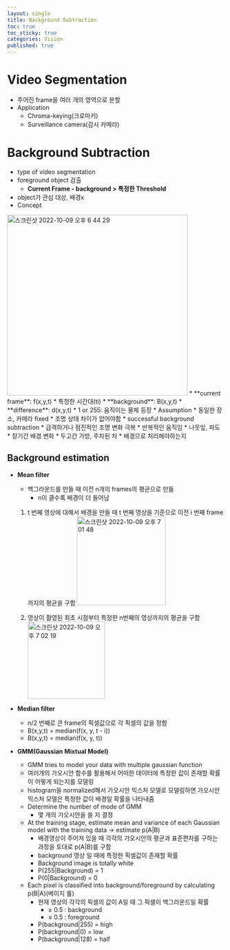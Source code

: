 ```yaml
---
layout: single
title: Background Subtraction
toc: true
toc_sticky: true
categories: Vision
published: true
---
```


# Video Segmentation
* 주어진 frame을 여러 개의 영역으로 분할
* Application
    * Chroma-keying(크로마키)
    * Surveillance camera(감시 카메라)

# Background Subtraction
* type of video segmentation
* foreground object 검출
  * **Current Frame - background > 특정한 Threshold**
* object가 관심 대상, 배경x
* Concept
<img width="419" alt="스크린샷 2022-10-09 오후 6 44 29" src="https://user-images.githubusercontent.com/63464299/194758311-78b0375c-efdf-4c76-bb55-6fc26dc71a23.png">
    * **current frame**: f(x,y,t)
        * 특정한 시간대(ti)
    * **background**: B(x,y,t)
    * **difference**: d(x,y,t)
    * 1 or 255: 움직이는 물체 등장
    * Assumption
        * 동일한 장소, 카메라 fixed
        * 조명 상태 차이가 없어야함
* successful background subtraction
    * 급격하거나 점진적인 조명 변화 극복
    * 반복적인 움직임
        * 나뭇잎, 파도
    * 장기간 배경 변화
        * 두고간 가방, 주차된 차
        * 배경으로 처리해야하는지
        
## Background estimation
* **Mean filter**
  * 백그라운드를 만들 때 이전 n개의 frames의 평균으로 만듦
    * n이 클수록 배경이 더 들어남
  1. t 번째 영상에 대해서 배경을 만들 때 t 번째 영상을 기준으로 이전 i 번째 frame까지의 평균을 구함
      <img width="206" alt="스크린샷 2022-10-09 오후 7 01 48" src="https://user-images.githubusercontent.com/63464299/194758457-3be823db-1afe-4de0-8afc-d53ce6cba8bb.png">

  3. 영상이 촬영된 최초 시점부터 특정한 n번째의 영상까지의 평균을 구함
      <img width="179" alt="스크린샷 2022-10-09 오후 7 02 19" src="https://user-images.githubusercontent.com/63464299/194758466-4b5a09a4-86a3-4c1b-906d-861ccf131ff2.png">

* **Median filter**
  * n/2 번째로 큰 frame의 픽셀값으로 각 픽셀의 값을 정함
  * B(x,y,t) = median(f(x, y, t - i))
  * B(x,y,t) = median(f(x, y, t))
  
* **GMM(Gaussian Mixtual Model)**
  * GMM tries to model your data with multiple gaussian function
  * 여러개의 가오시안 함수를 활용해서 어떠한 데이터에 특정한 값이 존재할 확률이 어떻게 되는지를 모델링
  * histogram을 normalized해서 가오시안 믹스처 모델로 모델링하면 가오시안 믹스처 모델은 특정한 값이 배경일 확률을 나타내줌
  * Determine the number of mode of GMM
      * 몇 개의 가오시안을 쓸 지 결정
  * At the training stage, estimate mean and variance of each Gaussian model with the training data -> estimate p(A|B)
      * 배경영상이 주어져 있을 때 각각의 가오시안의 평균과 표준편차를 구하는 과정을 토대로 p(A|B)를 구함
      * background 영상 일 때에 특정한 픽셀값이 존재할 확률
      * Background image is totally white
      * P(255|Background) = 1
      * P(0|Background) = 0
  * Each pixel is classified into background/foreground by calculating p(B|A)(베이지 룰)
      * 현재 영상의 각각의 픽셀의 값이 A일 때 그 픽셀이 백그라운드일 확률
          * ≥ 0.5 : background
          * ≤ 0.5 : foreground
      * P(background|255) = high
      * P(background|0) = low
      * P(background|128) = half
